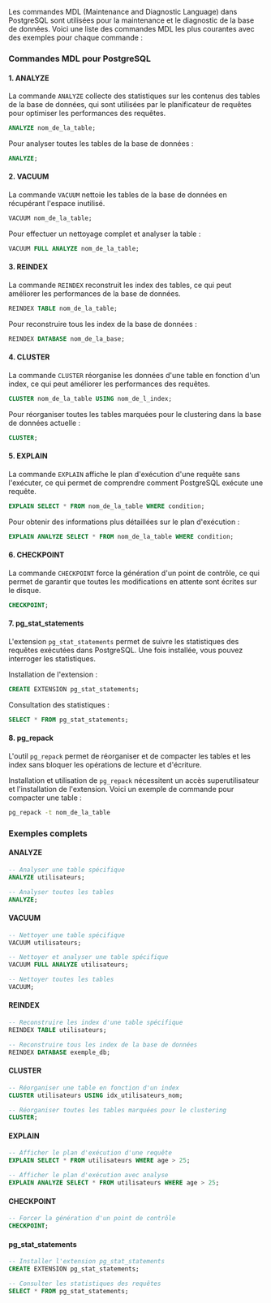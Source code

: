 Les commandes MDL (Maintenance and Diagnostic Language) dans PostgreSQL sont utilisées pour la maintenance et le diagnostic de la base de données. Voici une liste des commandes MDL les plus courantes avec des exemples pour chaque commande :

### Commandes MDL pour PostgreSQL

#### 1. ANALYZE
La commande `ANALYZE` collecte des statistiques sur les contenus des tables de la base de données, qui sont utilisées par le planificateur de requêtes pour optimiser les performances des requêtes.

```sql
ANALYZE nom_de_la_table;
```

Pour analyser toutes les tables de la base de données :

```sql
ANALYZE;
```

#### 2. VACUUM
La commande `VACUUM` nettoie les tables de la base de données en récupérant l'espace inutilisé.

```sql
VACUUM nom_de_la_table;
```

Pour effectuer un nettoyage complet et analyser la table :

```sql
VACUUM FULL ANALYZE nom_de_la_table;
```

#### 3. REINDEX
La commande `REINDEX` reconstruit les index des tables, ce qui peut améliorer les performances de la base de données.

```sql
REINDEX TABLE nom_de_la_table;
```

Pour reconstruire tous les index de la base de données :

```sql
REINDEX DATABASE nom_de_la_base;
```

#### 4. CLUSTER
La commande `CLUSTER` réorganise les données d'une table en fonction d'un index, ce qui peut améliorer les performances des requêtes.

```sql
CLUSTER nom_de_la_table USING nom_de_l_index;
```

Pour réorganiser toutes les tables marquées pour le clustering dans la base de données actuelle :

```sql
CLUSTER;
```

#### 5. EXPLAIN
La commande `EXPLAIN` affiche le plan d'exécution d'une requête sans l'exécuter, ce qui permet de comprendre comment PostgreSQL exécute une requête.

```sql
EXPLAIN SELECT * FROM nom_de_la_table WHERE condition;
```

Pour obtenir des informations plus détaillées sur le plan d'exécution :

```sql
EXPLAIN ANALYZE SELECT * FROM nom_de_la_table WHERE condition;
```

#### 6. CHECKPOINT
La commande `CHECKPOINT` force la génération d'un point de contrôle, ce qui permet de garantir que toutes les modifications en attente sont écrites sur le disque.

```sql
CHECKPOINT;
```

#### 7. pg_stat_statements
L'extension `pg_stat_statements` permet de suivre les statistiques des requêtes exécutées dans PostgreSQL. Une fois installée, vous pouvez interroger les statistiques.

Installation de l'extension :

```sql
CREATE EXTENSION pg_stat_statements;
```

Consultation des statistiques :

```sql
SELECT * FROM pg_stat_statements;
```

#### 8. pg_repack
L'outil `pg_repack` permet de réorganiser et de compacter les tables et les index sans bloquer les opérations de lecture et d'écriture.

Installation et utilisation de `pg_repack` nécessitent un accès superutilisateur et l'installation de l'extension. Voici un exemple de commande pour compacter une table :

```bash
pg_repack -t nom_de_la_table
```

### Exemples complets

#### ANALYZE

```sql
-- Analyser une table spécifique
ANALYZE utilisateurs;

-- Analyser toutes les tables
ANALYZE;
```

#### VACUUM

```sql
-- Nettoyer une table spécifique
VACUUM utilisateurs;

-- Nettoyer et analyser une table spécifique
VACUUM FULL ANALYZE utilisateurs;

-- Nettoyer toutes les tables
VACUUM;
```

#### REINDEX

```sql
-- Reconstruire les index d'une table spécifique
REINDEX TABLE utilisateurs;

-- Reconstruire tous les index de la base de données
REINDEX DATABASE exemple_db;
```

#### CLUSTER

```sql
-- Réorganiser une table en fonction d'un index
CLUSTER utilisateurs USING idx_utilisateurs_nom;

-- Réorganiser toutes les tables marquées pour le clustering
CLUSTER;
```

#### EXPLAIN

```sql
-- Afficher le plan d'exécution d'une requête
EXPLAIN SELECT * FROM utilisateurs WHERE age > 25;

-- Afficher le plan d'exécution avec analyse
EXPLAIN ANALYZE SELECT * FROM utilisateurs WHERE age > 25;
```

#### CHECKPOINT

```sql
-- Forcer la génération d'un point de contrôle
CHECKPOINT;
```

#### pg_stat_statements

```sql
-- Installer l'extension pg_stat_statements
CREATE EXTENSION pg_stat_statements;

-- Consulter les statistiques des requêtes
SELECT * FROM pg_stat_statements;
```
